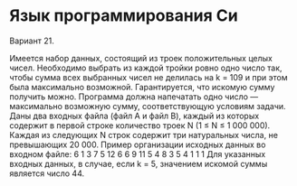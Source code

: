 # Язык программирования Си
Вариант 21.


Имеется набор данных, состоящий из троек положительных целых чисел.
Необходимо выбрать из каждой тройки ровно одно число так, чтобы сумма всех
выбранных чисел не делилась на k = 109 и при этом была максимально
возможной. Гарантируется, что искомую сумму получить можно. Программа
должна напечатать одно число — максимально возможную сумму,
соответствующую условиям задачи.
Даны два входных файла (файл A и файл B), каждый из которых содержит в
первой строке количество троек N (1 ≤ N ≤ 1 000 000). Каждая из следующих N
строк содержит три натуральных числа, не превышающих 20 000.
Пример организации исходных данных во входном файле:
6
1 3 7
5 12 6
6 9 11
5 4 8
3 5 4
1 1 1
Для указанных входных данных, в случае, если k = 5, значением искомой
суммы является число 44.
